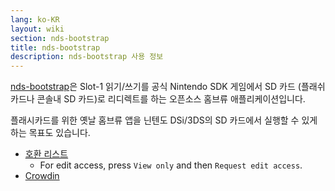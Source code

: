 ```yaml
---
lang: ko-KR
layout: wiki
section: nds-bootstrap
title: nds-bootstrap
description: nds-bootstrap 사용 정보
---
```


[nds-bootstrap](https://github.com/DS-Homebrew/nds-bootstrap)은 Slot-1 읽기/쓰기를 공식 Nintendo SDK 게임에서 SD 카드 (플래쉬카드나 콘솔내 SD 카드)로 리디렉트를 하는 오픈소스 홈브류 애플리케이션입니다.

플래시카드를 위한 옛날 홈브류 앱을 닌텐도 DSi/3DS의 SD 카드에서 실행할 수 있게 하는 목표도 있습니다.

- [호환 리스트](https://docs.google.com/spreadsheets/d/1LRTkXOUXraTMjg1eedz_f7b5jiuyMv2x6e_jY_nyHSc/edit?usp=sharing)
  - For edit access, press `View only` and then `Request edit access`.
- [Crowdin](https://crowdin.com/project/nds-bootstrap)
